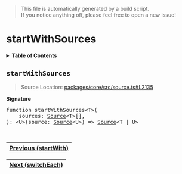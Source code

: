 > This file is automatically generated by a build script.<br>If you notice anything off, please feel free to open a new issue!

# startWithSources

<details><summary><b>Table of Contents</b></summary><br>

1. [<code>startWithSources</code>](#startWithSources)</details>

## <a name="startWithSources"></a><code>startWithSources</code>

> Source Location: [packages\/core\/src\/source.ts#L2135](..\/..\/packages\/core\/src\/source.ts#L2135)

<b>Signature</b>

<pre>function startWithSources&lt;T&gt;(<br>    sources: <a href="../01-api-basics/03-Source.md#Source-Interface">Source</a>&lt;T&gt;[],<br>): &lt;U&gt;(source: <a href="../01-api-basics/03-Source.md#Source-Interface">Source</a>&lt;U&gt;) =&gt; <a href="../01-api-basics/03-Source.md#Source-Interface">Source</a>&lt;T | U&gt;</pre><br>

| [Previous \(startWith\)](079-startWith.md#readme) |
| --- |

<div align="right">

| [Next \(switchEach\)](081-switchEach.md#readme) |
| --- |
</div>
